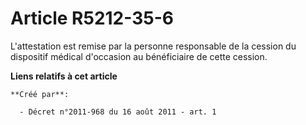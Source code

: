 # Article R5212-35-6

L'attestation est remise par la personne responsable de la cession du dispositif médical d'occasion au bénéficiaire de cette
cession.

**Liens relatifs à cet article**

	**Créé par**:

	  - Décret n°2011-968 du 16 août 2011 - art. 1
